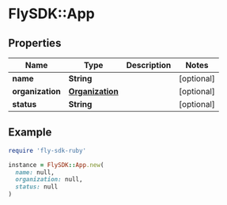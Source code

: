 # FlySDK::App

## Properties

| Name | Type | Description | Notes |
| ---- | ---- | ----------- | ----- |
| **name** | **String** |  | [optional] |
| **organization** | [**Organization**](Organization.md) |  | [optional] |
| **status** | **String** |  | [optional] |

## Example

```ruby
require 'fly-sdk-ruby'

instance = FlySDK::App.new(
  name: null,
  organization: null,
  status: null
)
```

